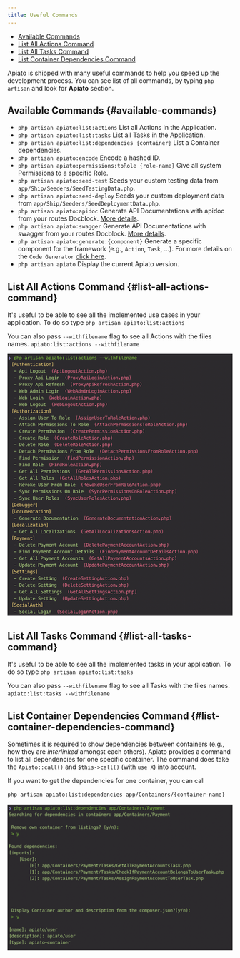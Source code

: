 ```yaml
---
title: Useful Commands
---
```


- [Available Commands](#available-commands)
- [List All Actions Command](#list-all-actions-command)
- [List All Tasks Command](#list-all-tasks-command)
- [List Container Dependencies Command](#list-container-dependencies-command)

Apiato is shipped with many useful commands to help you speed up the development process.
You can see list of all commands, by typing `php artisan` and look for **Apiato** section.

## Available Commands {#available-commands}

- `php artisan apiato:list:actions` List all Actions in the Application.
- `php artisan apiato:list:tasks` List all Tasks in the Application.
- `php artisan apiato:list:dependencies {container}` List a Container dependencies.
- `php artisan apiato:encode` Encode a hashed ID.
- `php artisan apiato:permissions:toRole {role-name}` Give all system Permissions to a specific Role.
- `php artisan apiato:seed-test` Seeds your custom testing data from `app/Ship/Seeders/SeedTestingData.php`.
- `php artisan apiato:seed-deploy` Seeds your custom deployment data from `app/Ship/Seeders/SeedDeploymentData.php`.
- `php artisan apiato:apidoc` Generate API Documentations with apidoc from your routes Docblock. [More details](./api-docs-generator).
- `php artisan apiato:swagger` Generate API Documentations with swagger from your routes Docblock. [More details](./api-docs-generator).
- `php artisan apiato:generate:{component}` Generate a specific component for the framework (e.g., `Action`, `Task`, ...). For more details on the `Code Generator` [click here](./code-generator).
- `php artisan apiato` Display the current Apiato version.

## List All Actions Command {#list-all-actions-command}

It's useful to be able to see all the implemented use cases in your application. To do so type
`php artisan apiato:list:actions`

You can also pass `--withfilename` flag to see all Actions with the files names.
`apiato:list:actions --withfilename`

![](../assets/img/actions-commands.png)

## List All Tasks Command {#list-all-tasks-command}

It's useful to be able to see all the implemented tasks in your application. To do so type
`php artisan apiato:list:tasks`

You can also pass `--withfilename` flag to see all Tasks with the files names.
`apiato:list:tasks --withfilename`

## List Container Dependencies Command {#list-container-dependencies-command}

Sometimes it is required to show dependencies between containers (e.g., how they are _interlinked_ amongst each others).
Apiato provides a command to list all dependencies for one specific container. The command does take the `Apiato::call()` and `$this->call()` (with `use X`) into account.

If you want to get the dependencies for one container, you can call

```bash
php artisan apiato:list:dependencies app/Containers/{container-name}
```

![](../assets/img/list-dependencies.png)
